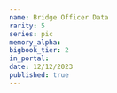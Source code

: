 ```yaml
---
name: Bridge Officer Data
rarity: 5
series: pic
memory_alpha:
bigbook_tier: 2
in_portal:
date: 12/12/2023
published: true
---
```



